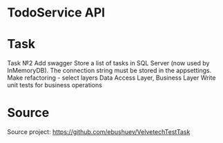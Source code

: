 # TodoService API

# Task
Task №2
Add swagger
Store a list of tasks in SQL Server (now used by InMemoryDB). The connection string must be stored in the appsettings.
Make refactoring - select layers Data Access Layer, Business Layer
Write unit tests for business operations

# Source
Source project: https://github.com/ebushuev/VelvetechTestTask